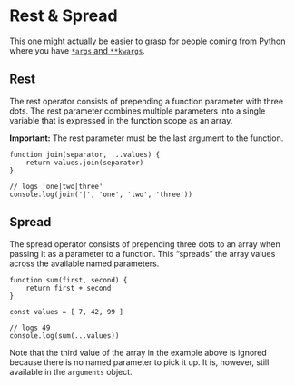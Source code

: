 # Rest & Spread

This one might actually be easier to grasp for people coming from Python where you have [`*args` and `**kwargs`](https://pythontips.com/2013/08/04/args-and-kwargs-in-python-explained/).

## Rest

The rest operator consists of prepending a function parameter with three dots. The rest parameter combines multiple parameters into a single variable that is expressed in the function scope as an array.

**Important:** The rest parameter must be the last argument to the function.

    function join(separator, ...values) {
        return values.join(separator)
    }
 
    // logs 'one|two|three'
    console.log(join('|', 'one', 'two', 'three'))

## Spread

The spread operator consists of prepending three dots to an array when passing it as a parameter to a function. This “spreads” the array values across the available named parameters.

    function sum(first, second) {
        return first + second
    }

    const values = [ 7, 42, 99 ]

    // logs 49
    console.log(sum(...values))

Note that the third value of the array in the example above is ignored because there is no named parameter to pick it up. It is, however, still available in the `arguments` object.
